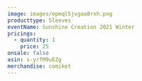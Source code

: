 ```yaml
---
image: images/epmql5jvgaa8rxh.png
producttype: Sleeves
eventName: Sunshine Creation 2021 Winter
pricings:
  - quantity: 1
    price: 25
onsale: false
asin: s-yrfM9uEZg
merchandise: comiket
---
```

